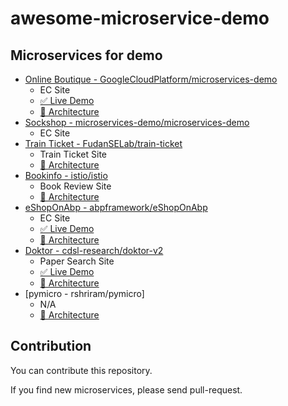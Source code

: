 # awesome-microservice-demo

## Microservices for demo

- [Online Boutique - GoogleCloudPlatform/microservices-demo](https://github.com/GoogleCloudPlatform/microservices-demo)
  - EC Site
  - [✅ Live Demo](https://onlineboutique.dev/)
  - [🏰 Architecture](https://github.com/GoogleCloudPlatform/microservices-demo)
- [Sockshop - microservices-demo/microservices-demo](https://github.com/microservices-demo/microservices-demo)
  - EC Site
- [Train Ticket - FudanSELab/train-ticket](https://github.com/FudanSELab/train-ticket)
  - Train Ticket Site
  - [🏰 Architecture](https://github.com/FudanSELab/train-ticket/blob/master/image/2.png)
- [Bookinfo - istio/istio](https://github.com/istio/istio/tree/master/samples/bookinfo)
  - Book Review Site
  - [🏰 Architecture](https://istio.io/latest/docs/examples/bookinfo/)
- [eShopOnAbp - abpframework/eShopOnAbp](https://github.com/abpframework/eShopOnAbp)
  - EC Site
  - [✅ Live Demo](https://www.eshoponabp.com/)
  - [🏰 Architecture](https://github.com/abpframework/eShopOnAbp/blob/main/docs/roadmap/Phase_1.png)
- [Doktor - cdsl-research/doktor-v2](https://github.com/cdsl-research/doktor-v2/)
  - Paper Search Site
  - [✅ Live Demo](https://doktor.tak-cslab.org/)
  - [🏰 Architecture](https://github.com/cdsl-research/doktor-v2/blob/master/intro-doktor-v2.png)
- [pymicro - rshriram/pymicro]
  - N/A
  - [🏰 Architecture](https://github.com/rshriram/pymicro/blob/master/application-topology.png)

## Contribution

You can contribute this repository. 

If you find new microservices, please send pull-request.
